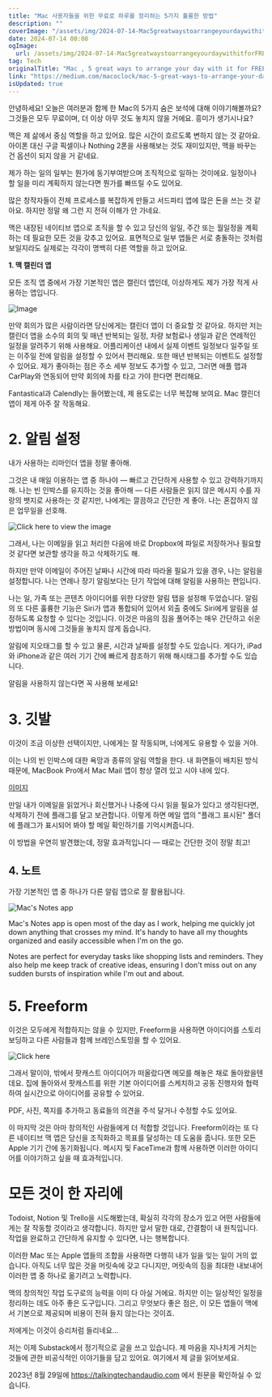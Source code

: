 ```yaml
---
title: "Mac 사용자들을 위한 무료로 하루를 정리하는 5가지 훌륭한 방법"
description: ""
coverImage: "/assets/img/2024-07-14-Mac5greatwaystoarrangeyourdaywithitforFREE_0.png"
date: 2024-07-14 00:08
ogImage:
  url: /assets/img/2024-07-14-Mac5greatwaystoarrangeyourdaywithitforFREE_0.png
tag: Tech
originalTitle: "Mac , 5 great ways to arrange your day with it for FREE"
link: "https://medium.com/macoclock/mac-5-great-ways-to-arrange-your-day-with-it-for-free-fa6335f5671a"
isUpdated: true
---
```


안녕하세요! 오늘은 여러분과 함께 한 Mac의 5가지 숨은 보석에 대해 이야기해볼까요? 그것들은 모두 무료이며, 더 이상 아무 것도 놓치지 않을 거에요. 흥미가 생기시나요?

맥은 제 삶에서 중심 역할을 하고 있어요. 많은 시간이 흐르도록 변하지 않는 것 같아요. 아이폰 대신 구글 픽셀이나 Nothing 2폰을 사용해보는 것도 재미있지만, 맥을 바꾸는 건 옵션이 되지 않을 거 같네요.

제가 하는 일의 일부는 뭔가에 동기부여받으며 조직적으로 일하는 것이에요. 일정이나 할 일을 미리 계획하지 않는다면 뭔가를 빠뜨릴 수도 있어요.

<!-- cozy-coder - 수평 -->

<ins class="adsbygoogle"
     style="display:block"
     data-ad-client="ca-pub-4877378276818686"
     data-ad-slot="1107185301"
     data-ad-format="auto"
     data-full-width-responsive="true"></ins>

<script>
     (adsbygoogle = window.adsbygoogle || []).push({});
</script>

많은 창작자들이 전체 프로세스를 복잡하게 만들고 서드파티 앱에 많은 돈을 쓰는 것 같아요. 하지만 정말 왜 그런 지 전혀 이해가 안 가네요.

맥은 내장된 네이티브 앱으로 조직을 할 수 있고 당신의 일일, 주간 또는 월일정을 계획하는 데 필요한 모든 것을 갖추고 있어요. 표면적으로 일부 앱들은 서로 충돌하는 것처럼 보일지라도 실제로는 각각이 명백히 다른 역할을 하고 있어요.

**1. 맥 캘린더 앱**

모든 조직 앱 중에서 가장 기본적인 앱은 캘린더 앱인데, 이상하게도 제가 가장 적게 사용하는 앱입니다.

<!-- cozy-coder - 수평 -->

<ins class="adsbygoogle"
     style="display:block"
     data-ad-client="ca-pub-4877378276818686"
     data-ad-slot="1107185301"
     data-ad-format="auto"
     data-full-width-responsive="true"></ins>

<script>
     (adsbygoogle = window.adsbygoogle || []).push({});
</script>

![Image](/assets/img/2024-07-14-Mac5greatwaystoarrangeyourdaywithitforFREE_1.png)

만약 회의가 많은 사람이라면 당신에게는 캘린더 앱이 더 중요할 것 같아요. 하지만 저는 캘린더 앱을 소수의 회의 및 매년 반복되는 일정, 차량 보험료나 생일과 같은 연례적인 일정을 알려주기 위해 사용해요. 어플리케이션 내에서 실제 이벤트 일정보다 일주일 또는 이주일 전에 알림을 설정할 수 있어서 편리해요. 또한 매년 반복되는 이벤트도 설정할 수 있어요. 제가 좋아하는 점은 주소 세부 정보도 추가할 수 있고, 그러면 애플 맵과 CarPlay와 연동되어 만약 회의에 차를 타고 가야 한다면 편리해요.

Fantastical과 Calendly는 들어봤는데, 제 용도로는 너무 복잡해 보여요. Mac 캘린더 앱이 제게 아주 잘 작동해요.

# 2. 알림 설정

<!-- cozy-coder - 수평 -->

<ins class="adsbygoogle"
     style="display:block"
     data-ad-client="ca-pub-4877378276818686"
     data-ad-slot="1107185301"
     data-ad-format="auto"
     data-full-width-responsive="true"></ins>

<script>
     (adsbygoogle = window.adsbygoogle || []).push({});
</script>

내가 사용하는 리마인더 앱을 정말 좋아해.

그것은 내 매일 이용하는 앱 중 하나야 — 빠르고 간단하게 사용할 수 있고 강력하기까지 해. 나는 빈 인박스를 유지하는 것을 좋아해 — 다른 사람들은 읽지 않은 메시지 수를 자랑의 뱃지로 사용하는 것 같지만, 나에게는 깔끔하고 간단한 게 좋아. 나는 혼잡하지 않은 업무일을 선호해.

![Click here to view the image](/assets/img/2024-07-14-Mac5greatwaystoarrangeyourdaywithitforFREE_2.png)

그래서, 나는 이메일을 읽고 처리한 다음에 바로 Dropbox에 파일로 저장하거나 필요할 것 같다면 보관할 생각을 하고 삭제하기도 해.

<!-- cozy-coder - 수평 -->

<ins class="adsbygoogle"
     style="display:block"
     data-ad-client="ca-pub-4877378276818686"
     data-ad-slot="1107185301"
     data-ad-format="auto"
     data-full-width-responsive="true"></ins>

<script>
     (adsbygoogle = window.adsbygoogle || []).push({});
</script>

하지만 만약 이메일이 주어진 날짜나 시간에 따라 따라올 필요가 있을 경우, 나는 알림을 설정합니다. 나는 연례나 장기 알림보다는 단기 작업에 대해 알림을 사용하는 편입니다.

나는 일, 가족 또는 콘텐츠 아이디어를 위한 다양한 알림 탭을 설정해 두었습니다. 알림의 또 다른 훌륭한 기능은 Siri가 앱과 통합되어 있어서 외출 중에도 Siri에게 알림을 설정하도록 요청할 수 있다는 것입니다. 이것은 마음의 짐을 풀어주는 매우 간단하고 쉬운 방법이며 동시에 그것들을 놓치지 않게 돕습니다.

알림에 지오태그를 할 수 있고 물론, 시간과 날짜를 설정할 수도 있습니다. 게다가, iPad와 iPhone과 같은 여러 기기 간에 빠르게 참조하기 위해 해시태그를 추가할 수도 있습니다.

알림을 사용하지 않는다면 꼭 사용해 보세요!

<!-- cozy-coder - 수평 -->

<ins class="adsbygoogle"
     style="display:block"
     data-ad-client="ca-pub-4877378276818686"
     data-ad-slot="1107185301"
     data-ad-format="auto"
     data-full-width-responsive="true"></ins>

<script>
     (adsbygoogle = window.adsbygoogle || []).push({});
</script>

# 3. 깃발

이것이 조금 이상한 선택이지만, 나에게는 잘 작동되며, 너에게도 유용할 수 있을 거야.

이는 나의 빈 인박스에 대한 욕망과 종류의 알림 역할을 한다. 내 화면들이 배치된 방식 때문에, MacBook Pro에서 Mac Mail 앱이 항상 열려 있고 시야 내에 있다.

[이미지](/assets/img/2024-07-14-Mac5greatwaystoarrangeyourdaywithitforFREE_3.png)

<!-- cozy-coder - 수평 -->

<ins class="adsbygoogle"
     style="display:block"
     data-ad-client="ca-pub-4877378276818686"
     data-ad-slot="1107185301"
     data-ad-format="auto"
     data-full-width-responsive="true"></ins>

<script>
     (adsbygoogle = window.adsbygoogle || []).push({});
</script>

만일 내가 이메일을 읽었거나 회신했거나 나중에 다시 읽을 필요가 있다고 생각된다면, 삭제하기 전에 플래그를 달고 보관합니다. 이렇게 하면 메일 앱의 "플래그 표시된" 폴더에 플래그가 표시되어 봐야 할 메일 확인하기를 기억시켜줍니다.

이 방법을 우연히 발견했는데, 정말 효과적입니다 — 때로는 간단한 것이 정말 최고!

## 4. 노트

가장 기본적인 앱 중 하나가 다른 알림 앱으로 잘 활용됩니다.

<!-- cozy-coder - 수평 -->

<ins class="adsbygoogle"
     style="display:block"
     data-ad-client="ca-pub-4877378276818686"
     data-ad-slot="1107185301"
     data-ad-format="auto"
     data-full-width-responsive="true"></ins>

<script>
     (adsbygoogle = window.adsbygoogle || []).push({});
</script>

![Mac's Notes app](/assets/img/2024-07-14-Mac5greatwaystoarrangeyourdaywithitforFREE_4.png)

Mac's Notes app is open most of the day as I work, helping me quickly jot down anything that crosses my mind. It's handy to have all my thoughts organized and easily accessible when I'm on the go.

Notes are perfect for everyday tasks like shopping lists and reminders. They also help me keep track of creative ideas, ensuring I don't miss out on any sudden bursts of inspiration while I'm out and about.

# 5. Freeform

<!-- cozy-coder - 수평 -->

<ins class="adsbygoogle"
     style="display:block"
     data-ad-client="ca-pub-4877378276818686"
     data-ad-slot="1107185301"
     data-ad-format="auto"
     data-full-width-responsive="true"></ins>

<script>
     (adsbygoogle = window.adsbygoogle || []).push({});
</script>

이것은 모두에게 적합하지는 않을 수 있지만, Freeform을 사용하면 아이디어를 스토리보딩하고 다른 사람들과 함께 브레인스토밍을 할 수 있어요.

![Click here](/assets/img/2024-07-14-Mac5greatwaystoarrangeyourdaywithitforFREE_5.png)

그래서 말이야, 밖에서 팟캐스트 아이디어가 떠올랐다면 메모를 해놓은 채로 돌아왔을텐데요. 집에 돌아와서 팟캐스트를 위한 기본 아이디어를 스케치하고 공동 진행자와 협력하여 실시간으로 아이디어를 공유할 수 있어요.

PDF, 사진, 쪽지를 추가하고 동료들의 의견을 주석 달거나 수정할 수도 있어요.

<!-- cozy-coder - 수평 -->

<ins class="adsbygoogle"
     style="display:block"
     data-ad-client="ca-pub-4877378276818686"
     data-ad-slot="1107185301"
     data-ad-format="auto"
     data-full-width-responsive="true"></ins>

<script>
     (adsbygoogle = window.adsbygoogle || []).push({});
</script>

이 마지막 것은 아마 창의적인 사람들에게 더 적합할 것입니다. Freeform이라는 또 다른 네이티브 맥 앱은 당신을 조직화하고 목표를 달성하는 데 도움을 줍니다. 또한 모든 Apple 기기 간에 동기화됩니다. 메시지 및 FaceTime과 함께 사용하면 이러한 아이디어를 이야기하고 싶을 때 효과적입니다.

# 모든 것이 한 자리에

Todoist, Notion 및 Trello을 시도해봤는데, 확실히 각각의 장소가 있고 어떤 사람들에게는 잘 작동할 것이라고 생각합니다. 하지만 앞서 말한 대로, 간결함이 내 원칙입니다. 작업을 완료하고 간단하게 유지할 수 있다면, 나는 행복합니다.

이러한 Mac 또는 Apple 앱들의 조합을 사용하면 다행히 내가 일을 잊는 일이 거의 없습니다. 아직도 너무 많은 것을 머릿속에 갖고 다니지만, 머릿속의 짐을 최대한 내보내어 이러한 앱 중 하나로 옮기려고 노력합니다.

<!-- cozy-coder - 수평 -->

<ins class="adsbygoogle"
     style="display:block"
     data-ad-client="ca-pub-4877378276818686"
     data-ad-slot="1107185301"
     data-ad-format="auto"
     data-full-width-responsive="true"></ins>

<script>
     (adsbygoogle = window.adsbygoogle || []).push({});
</script>

맥의 창의적인 작업 도구로의 능력을 이미 다 아실 거에요. 하지만 이는 일상적인 일정을 정리하는 데도 아주 좋은 도구입니다. 그리고 무엇보다 좋은 점은, 이 모든 앱들이 맥에서 기본으로 제공되며 비용이 전혀 들지 않는다는 것이죠.

저에게는 이것이 승리처럼 들리네요...

저는 이제 Substack에서 정기적으로 글을 쓰고 있습니다. 제 마음을 지나치게 거치는 것들에 관한 비공식적인 이야기들을 담고 있어요. 여기에서 제 글을 읽어보세요.

2023년 8월 29일에 https://talkingtechandaudio.com 에서 원문을 확인하실 수 있습니다.
